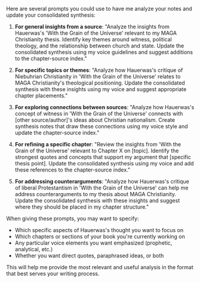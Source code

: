 Here are several prompts you could use to have me analyze your notes and update your consolidated synthesis:

1. **For general insights from a source**:
   "Analyze the insights from Hauerwas's 'With the Grain of the Universe' relevant to my MAGA Christianity thesis. Identify key themes around witness, political theology, and the relationship between church and state. Update the consolidated synthesis using my voice guidelines and suggest additions to the chapter-source index."

2. **For specific topics or themes**:
   "Analyze how Hauerwas's critique of Niebuhrian Christianity in 'With the Grain of the Universe' relates to MAGA Christianity's theological positioning. Update the consolidated synthesis with these insights using my voice and suggest appropriate chapter placements."

3. **For exploring connections between sources**:
   "Analyze how Hauerwas's concept of witness in 'With the Grain of the Universe' connects with [other source/author]'s ideas about Christian nationalism. Create synthesis notes that draw these connections using my voice style and update the chapter-source index."

4. **For refining a specific chapter**:
   "Review the insights from 'With the Grain of the Universe' relevant to Chapter X on [topic]. Identify the strongest quotes and concepts that support my argument that [specific thesis point]. Update the consolidated synthesis using my voice and add these references to the chapter-source index."

5. **For addressing counterarguments**:
   "Analyze how Hauerwas's critique of liberal Protestantism in 'With the Grain of the Universe' can help me address counterarguments to my thesis about MAGA Christianity. Update the consolidated synthesis with these insights and suggest where they should be placed in my chapter structure."

When giving these prompts, you may want to specify:
- Which specific aspects of Hauerwas's thought you want to focus on
- Which chapters or sections of your book you're currently working on
- Any particular voice elements you want emphasized (prophetic, analytical, etc.)
- Whether you want direct quotes, paraphrased ideas, or both

This will help me provide the most relevant and useful analysis in the format that best serves your writing process.